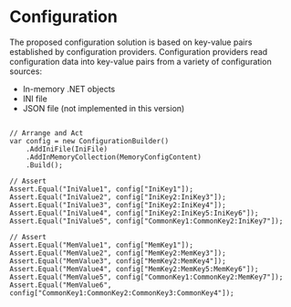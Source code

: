 # Configuration

The proposed configuration solution is based on key-value pairs established by configuration providers. 
Configuration providers read configuration data into key-value pairs from a variety of configuration sources:

* In-memory .NET objects
* INI file
* JSON file (not implemented in this version)


```

// Arrange and Act 
var config = new ConfigurationBuilder()
    .AddIniFile(IniFile)
    .AddInMemoryCollection(MemoryConfigContent)
    .Build();

// Assert
Assert.Equal("IniValue1", config["IniKey1"]);
Assert.Equal("IniValue2", config["IniKey2:IniKey3"]);
Assert.Equal("IniValue3", config["IniKey2:IniKey4"]);
Assert.Equal("IniValue4", config["IniKey2:IniKey5:IniKey6"]);
Assert.Equal("IniValue5", config["CommonKey1:CommonKey2:IniKey7"]);

// Assert
Assert.Equal("MemValue1", config["MemKey1"]);
Assert.Equal("MemValue2", config["MemKey2:MemKey3"]);
Assert.Equal("MemValue3", config["MemKey2:MemKey4"]);
Assert.Equal("MemValue4", config["MemKey2:MemKey5:MemKey6"]);
Assert.Equal("MemValue5", config["CommonKey1:CommonKey2:MemKey7"]);
Assert.Equal("MemValue6", config["CommonKey1:CommonKey2:CommonKey3:CommonKey4"]);

```
